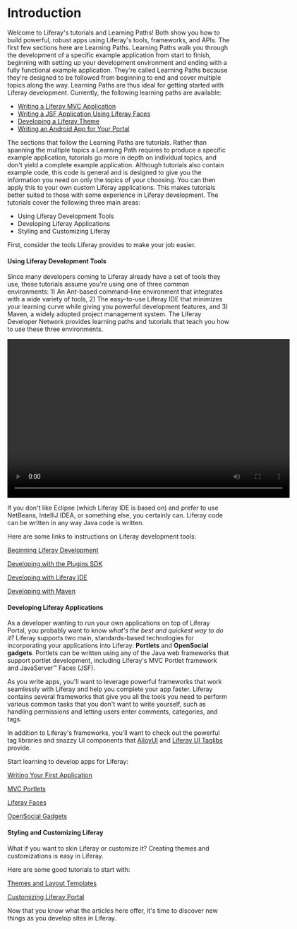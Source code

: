 # Introduction [](id=tutorials)

Welcome to Liferay's tutorials and Learning Paths! Both show you how to build 
powerful, robust apps using Liferay's tools, frameworks, and APIs. The first few 
sections here are Learning Paths. Learning Paths walk you through the 
development of a specific example application from start to finish, beginning 
with setting up your development environment and ending with a fully functional 
example application. They're called Learning Paths because they're designed to 
be followed from beginning to end and cover multiple topics along the way. 
Learning Paths are thus ideal for getting started with Liferay development. 
Currently, the following learning paths are available: 

- [Writing a Liferay MVC Application](/develop/tutorials/-/knowledge_base/6-2/writing-a-liferay-mvc-application)
- [Writing a JSF Application Using Liferay Faces](/develop/tutorials/-/knowledge_base/6-2/writing-a-jsf-application-using-liferay-faces)
- [Developing a Liferay Theme](/develop/tutorials/-/knowledge_base/6-2/developing-a-liferay-theme)
- [Writing an Android App for Your Portal](/develop/tutorials/-/knowledge_base/6-2/writing-an-android-app-for-your-portal)

The sections that follow the Learning Paths are tutorials. Rather than spanning 
the multiple topics a Learning Path requires to produce a specific example 
application, tutorials go more in depth on individual topics, and don't yield a 
complete example application. Although tutorials also contain example code, this 
code is general and is designed to give you the information you need on only the 
topics of your choosing. You can then apply this to your own custom Liferay 
applications. This makes tutorials better suited to those with some experience 
in Liferay development. The tutorials cover the following three main areas: 

- Using Liferay Development Tools
- Developing Liferay Applications
- Styling and Customizing Liferay

First, consider the tools Liferay provides to make your job easier.

#### Using Liferay Development Tools [](id=using-liferay-development-tools)

Since many developers coming to Liferay already have a set of tools they use,
these tutorials assume you're using one of three common environments: 1) An
Ant-based command-line environment that integrates with a wide variety of tools,
2) The easy-to-use Liferay IDE that minimizes your learning curve while giving
you powerful development features, and 3) Maven, a widely adopted project
management system. The Liferay Developer Network provides learning paths and
tutorials that teach you how to use these three environments. 

<video height="360" width="640" controls>
    <source src="https://dev.liferay.com/documents/10184/367132/develop-quickstart.webm" type="video/webm" /> 
    <source src="https://dev.liferay.com/documents/10184/367132/develop-quickstart.mp4" type="video/mp4" /> 
    Your browser does not support the video tag.
</video>

If you don't like Eclipse (which Liferay IDE is based on) and prefer to use
NetBeans, IntelliJ IDEA, or something else, you certainly can. Liferay code can
be written in any way Java code is written. 

Here are some links to instructions on Liferay development tools:

[Beginning Liferay Development](/develop/tutorials/-/knowledge_base/6-2/beginning-liferay-development) 

[Developing with the Plugins SDK](/develop/tutorials/-/knowledge_base/6-2/plugins-sdk)

[Developing with Liferay IDE](/develop/tutorials/-/knowledge_base/6-2/liferay-ide)

[Developing with Maven](/develop/tutorials/-/knowledge_base/6-2/maven)

#### Developing Liferay Applications [](id=developing-liferay-applications)

As a developer wanting to run your own applications on top of Liferay Portal,
you probably want to know *what's the best and quickest way to do it?* Liferay
supports two main, standards-based technologies for incorporating your
applications into Liferay: **Portlets** and **OpenSocial gadgets**. Portlets can
be written using any of the Java web frameworks that support portlet
development, including Liferay's MVC Portlet framework and JavaServer&#8482;
Faces (JSF).

As you write apps, you'll want to leverage powerful frameworks that work 
seamlessly with Liferay and help you complete your app faster. Liferay contains
several frameworks that give you all the tools you need to perform various 
common tasks that you don't want to write yourself, such as handling permissions 
and letting users enter comments, categories, and tags. 

In addition to Liferay's frameworks, you'll want to check out the powerful
tag libraries and snazzy UI components that
[AlloyUI](/develop/tutorials/-/knowledge_base/6-2/alloyui) and
[Liferay UI Taglibs](/develop/tutorials/-/knowledge_base/6-2/liferay-ui-taglibs)
provide.

Start learning to develop apps for Liferay:

[Writing Your First Application](/develop/tutorials/-/knowledge_base/6-2/writing-your-first-liferay-application)

[MVC Portlets](/develop/tutorials/-/knowledge_base/6-2/developing-jsp-portlets-using-liferay-mvc)

[Liferay Faces](/develop/tutorials/-/knowledge_base/6-2/writing-a-jsf-application-using-liferay-faces)

[OpenSocial Gadgets](/develop/tutorials/-/knowledge_base/6-2/opensocial-gadgets)

#### Styling and Customizing Liferay [](id=styling-and-customizing-liferay)

What if you want to skin Liferay or customize it? Creating themes and 
customizations is easy in Liferay. 

Here are some good tutorials to start with:

[Themes and Layout Templates](/develop/tutorials/-/knowledge_base/6-2/themes-and-layout-templates)

[Customizing Liferay Portal](/develop/tutorials/-/knowledge_base/6-2/customizing-liferay-portal)

Now that you know what the articles here offer, it's time to discover new things 
as you develop sites in Liferay. 
